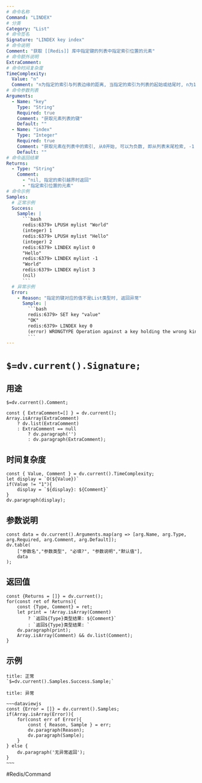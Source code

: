 ```yaml
---
# 命令名称
Command: "LINDEX"
# 分类
Category: "List"
# 命令签名
Signature: "LINDEX key index"
# 命令说明
Comment: "获取 [[Redis]] 库中指定键的列表中指定索引位置的元素"
# 命令额外说明
ExtraComment:
# 命令时间复杂度
TimeComplexity:
  Value: "n"
  Comment: "n为指定的索引与列表边缘的距离, 当指定的索引为列表的起始或结尾时, n为1"
# 命令参数列表
Arguments:
  - Name: "key"
    Type: "String"
    Required: true
    Comment: "获取元素列表的键"
    Default: ""
  - Name: "index"
    Type: "Integer"
    Required: true
    Comment: "获取元素在列表中的索引, 从0开始, 可以为负数, 即从列表末尾检索, -1 为倒数第一个元素, -2 为倒数第二个元素, 以此类推"
    Default: ""
# 命令返回结果
Returns:
  - Type: "String"
    Comment:
      - "nil, 指定的索引越界时返回"
      - "指定索引位置的元素"
# 命令示例
Samples:
  # 正常示例
  Success:
    Sample: |
      ```bash
      redis:6379> LPUSH mylist "World"
      (integer) 1
      redis:6379> LPUSH mylist "Hello"
      (integer) 2
      redis:6379> LINDEX mylist 0
      "Hello"
      redis:6379> LINDEX mylist -1
      "World"
      redis:6379> LINDEX mylist 3
      (nil)
      ```
  # 异常示例
  Error:
    - Reason: "指定的键对应的值不是List类型时, 返回异常"
      Sample: |
        ```bash
        redis:6379> SET key "value"
        "OK"
        redis:6379> LINDEX key 0
        (error) WRONGTYPE Operation against a key holding the wrong kind of value
        ``` 
---
```


# `$=dv.current().Signature;`

## 用途
`$=dv.current().Comment;`

```dataviewjs
const { ExtraComment=[] } = dv.current();
Array.isArray(ExtraComment) 
	? dv.list(ExtraComment) 
	: ExtraComment == null 
		? dv.paragraph('') 
		: dv.paragraph(ExtraComment);
```

## 时间复杂度
```dataviewjs
const { Value, Comment } = dv.current().TimeComplexity;
let display = `O(${Value})`
if(Value != "1"){
	display = `${display}: ${Comment}`
}
dv.paragraph(display);
```

## 参数说明
```dataviewjs
const data = dv.current().Arguments.map(arg => [arg.Name, arg.Type, arg.Required, arg.Comment, arg.Default]);
dv.table(
	["参数名","参数类型", "必填?", "参数说明","默认值"],
	data
);
```

## 返回值
```dataviewjs
const {Returns = []} = dv.current();
for(const ret of Returns){
	const {Type, Comment} = ret;
	let print = !Array.isArray(Comment) 
		? `返回${Type}类型结果: ${Comment}`
		: `返回${Type}类型结果: `
	dv.paragraph(print);
	Array.isArray(Comment) && dv.list(Comment);
}
```

## 示例
```ad-success
title: 正常
`$=dv.current().Samples.Success.Sample;`
```

```ad-danger
title: 异常

~~~dataviewjs
const {Error = []} = dv.current().Samples;
if(Array.isArray(Error)){
	for(const err of Error){
		const { Reason, Sample } = err;
		dv.paragraph(Reason);
		dv.paragraph(Sample);
	}
} else {
	dv.paragraph('无异常返回');
}
~~~

```

#Redis/Command 